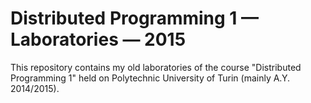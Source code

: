 # Distributed Programming 1 — Laboratories — 2015

This repository contains my old laboratories of the course "Distributed Programming 1" held on Polytechnic University of Turin (mainly A.Y. 2014/2015).
